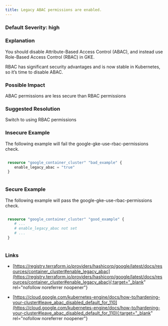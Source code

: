 ```yaml
---
title: Legacy ABAC permissions are enabled.
---
```


### Default Severity: <span class="severity high">high</span>

### Explanation

You should disable Attribute-Based Access Control (ABAC), and instead use Role-Based Access Control (RBAC) in GKE.

RBAC has significant security advantages and is now stable in Kubernetes, so it’s time to disable ABAC.

### Possible Impact
ABAC permissions are less secure than RBAC permissions

### Suggested Resolution
Switch to using RBAC permissions


### Insecure Example

The following example will fail the google-gke-use-rbac-permissions check.
```terraform

 resource "google_container_cluster" "bad_example" {
 	enable_legacy_abac = "true"
 }
 
```



### Secure Example

The following example will pass the google-gke-use-rbac-permissions check.
```terraform

 resource "google_container_cluster" "good_example" {
 	# ...
 	# enable_legacy_abac not set
 	# ...
 }
 
```



### Links


- [https://registry.terraform.io/providers/hashicorp/google/latest/docs/resources/container_cluster#enable_legacy_abac](https://registry.terraform.io/providers/hashicorp/google/latest/docs/resources/container_cluster#enable_legacy_abac){:target="_blank" rel="nofollow noreferrer noopener"}

- [https://cloud.google.com/kubernetes-engine/docs/how-to/hardening-your-cluster#leave_abac_disabled_default_for_110](https://cloud.google.com/kubernetes-engine/docs/how-to/hardening-your-cluster#leave_abac_disabled_default_for_110){:target="_blank" rel="nofollow noreferrer noopener"}



